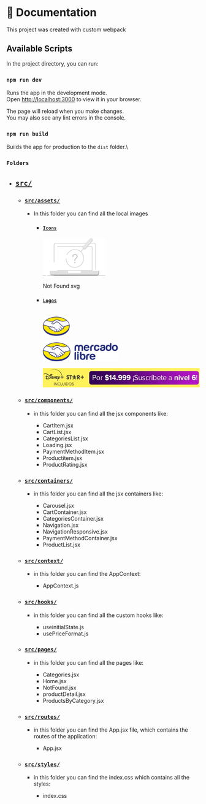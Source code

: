 #  📝 Documentation

This project was created with custom webpack

## Available Scripts

In the project directory, you can run:

### `npm run dev`

Runs the app in the development mode.\
Open [http://localhost:3000](http://localhost:3000) to view it in your browser.

The page will reload when you make changes.\
You may also see any lint errors in the console.

### `npm run build`

Builds the app for production to the `dist` folder.\

### `Folders`

* ## [`src/`](https://github.com/StivenDz/MELI/tree/master/src) 
  * ### [`src/assets/`](https://github.com/StivenDz/MELI/tree/master/src/assets)
  
      * In this folder you can find all the local images
          * #### [`Icons`](https://github.com/StivenDz/MELI/tree/master/src/assets/icons)
            <div >
               <img src="https://github.com/StivenDz/MELI/blob/master/src/assets/icons/notFound.svg" height="100"/>
               <p align="left">Not Found svg</p>
            </div>
          * #### [`Logos`](https://github.com/StivenDz/MELI/tree/master/src/assets/logos)
            <div ><br>
              <img align="center"  height="50" width:"50" src="https://github.com/StivenDz/MELI/blob/master/src/assets/logos/nav_logo_responsive.png"/>
               <br>
               <br>
               <img align="center"  height="50" width:"50" src="https://github.com/StivenDz/MELI/blob/master/src/assets/logos/nav_logo.png"/>
               <br>
               <br>
               <img align="center"  height="50" width:"50" src="https://github.com/StivenDz/MELI/blob/master/src/assets/logos/nav_ads.webp"/>
            </div>

  * ### [`src/components/`](https://github.com/StivenDz/MELI/tree/master/src/components)
  
      * in this folder you can find all the jsx components like:
      
        * CartItem.jsx
        * CartList.jsx
        * CategoriesList.jsx
        * Loading.jsx
        * PaymentMethodItem.jsx
        * Productitem.jsx
        * ProductRating.jsx
      
  * ### [`src/containers/`](https://github.com/StivenDz/MELI/tree/master/src/containers)
  
      * in this folder you can find all the jsx containers like:

        * Carousel.jsx
        * CartContainer.jsx
        * CategoriesContainer.jsx
        * Navigation.jsx
        * NavigationResponsive.jsx
        * PaymentMethodContainer.jsx
        * ProductList.jsx
      
  * ### [`src/context/`](https://github.com/StivenDz/MELI/tree/master/src/context)
  
      * in this folder you can find the AppContext:
      
        * AppContext.js
      
  * ### [`src/hooks/`](https://github.com/StivenDz/MELI/tree/master/src/hooks)
  
       * in this folder you can find all the custom hooks like:
       
         * useinitialState.js
         * usePriceFormat.js
      
  * ### [`src/pages/`](https://github.com/StivenDz/MELI/tree/master/src/pages)
  
      * in this folder you can find all the pages like:
      
        * Categories.jsx
        * Home.jsx
        * NotFound.jsx
        * productDetail.jsx
        * ProductsByCategory.jsx
      
  * ### [`src/routes/`](https://github.com/StivenDz/MELI/tree/master/src/routes)
  
      * in this folder you can find the App.jsx file, which contains the routes of the application:
      
        *  App.jsx
      
  * ### [`src/styles/`](https://github.com/StivenDz/MELI/tree/master/src/styles)
  
      * in this folder you can find the index.css which contains all the styles:
      
        * index.css
      
